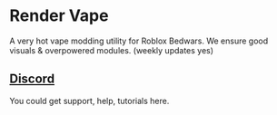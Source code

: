 # Render Vape
A very hot vape modding utility for Roblox Bedwars. We ensure good visuals & overpowered modules. (weekly updates yes)

## [Discord](https://discord.gg/render)
You could get support, help, tutorials here. 
